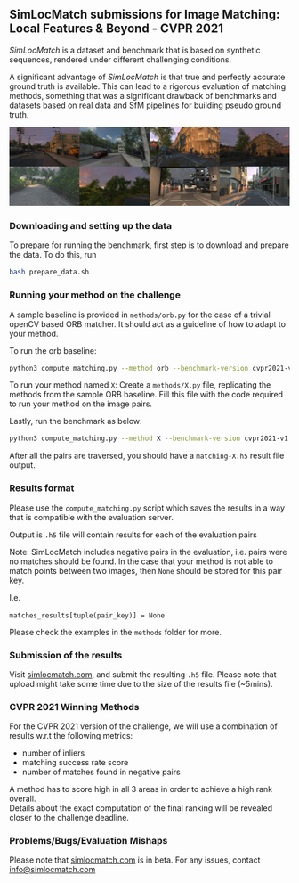 ## SimLocMatch submissions for Image Matching: Local Features & Beyond - CVPR 2021

*SimLocMatch* is a dataset and benchmark that is based on synthetic
sequences, rendered under different challenging conditions. 

A significant advantage of *SimLocMatch* is that true and perfectly
accurate ground truth is available. This can lead to a rigorous
evaluation of matching methods, something that was a significant
drawback of benchmarks and datasets based on real data and SfM
pipelines for building pseudo ground truth. 

![banner](./imgs/banner.jpg)


### Downloading and setting up the data

To prepare for running the benchmark, first step is to download and prepare the data.
To do this, run 

```sh
bash prepare_data.sh
```

### Running your method on the challenge
A sample baseline is provided in `methods/orb.py` for the case of a trivial openCV based ORB matcher. 
It should act as a guideline of how to adapt to your method.

To run the orb baseline:
```sh
python3 compute_matching.py --method orb --benchmark-version cvpr2021-v1
```

To run your method named `X`:
Create a `methods/X.py` file, replicating the methods from the sample ORB baseline.
Fill this file with the code required to run your method on the image pairs. 

Lastly, run the benchmark as below:
```sh
python3 compute_matching.py --method X --benchmark-version cvpr2021-v1
```
After all the pairs are traversed, you should have a `matching-X.h5` result file output.


### Results format
Please use the `compute_matching.py` script which saves the results in
a way that is compatible with the evaluation server.

Output is `.h5` file will contain results for each of the evaluation pairs

Note: SimLocMatch includes negative pairs in the evaluation,
i.e. pairs were no matches should be found. In the case that your
method is not able to match points between two images, then `None`
should be stored for this pair key.

I.e.

`matches_results[tuple(pair_key)] = None`

Please check the examples in the `methods` folder for more. 

### Submission of the results

Visit [simlocmatch.com](https://simlocmatch.com), and submit the resulting `.h5` file. 
Please note that upload might take some time due to the size of the results file (~5mins).


### CVPR 2021 Winning Methods
For the CVPR 2021 version of the challenge, we will use a combination of results w.r.t the following metrics:

- number of inliers
- matching success rate score
- number of matches found in negative pairs

A method has to score high in all 3 areas in order to achieve a high rank overall.  
Details about the exact computation of the final ranking will be revealed closer to the challenge deadline. 

### Problems/Bugs/Evaluation Mishaps

Please note that [simlocmatch.com](https://simlocmatch.com) is in beta. 
For any issues, contact [info@simlocmatch.com](mailto:info@simlocmatch.com)
